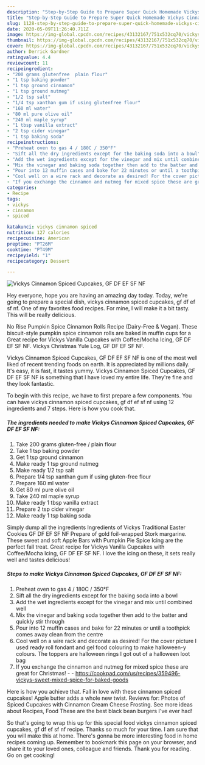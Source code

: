 ```yaml
---
description: "Step-by-Step Guide to Prepare Super Quick Homemade Vickys Cinnamon Spiced Cupcakes, GF DF EF SF NF"
title: "Step-by-Step Guide to Prepare Super Quick Homemade Vickys Cinnamon Spiced Cupcakes, GF DF EF SF NF"
slug: 1128-step-by-step-guide-to-prepare-super-quick-homemade-vickys-cinnamon-spiced-cupcakes-gf-df-ef-sf-nf
date: 2020-05-09T11:26:40.711Z
image: https://img-global.cpcdn.com/recipes/43132167/751x532cq70/vickys-cinnamon-spiced-cupcakes-gf-df-ef-sf-nf-recipe-main-photo.jpg
thumbnail: https://img-global.cpcdn.com/recipes/43132167/751x532cq70/vickys-cinnamon-spiced-cupcakes-gf-df-ef-sf-nf-recipe-main-photo.jpg
cover: https://img-global.cpcdn.com/recipes/43132167/751x532cq70/vickys-cinnamon-spiced-cupcakes-gf-df-ef-sf-nf-recipe-main-photo.jpg
author: Derrick Gardner
ratingvalue: 4.4
reviewcount: 11
recipeingredient:
- "200 grams glutenfree  plain flour"
- "1 tsp baking powder"
- "1 tsp ground cinnamon"
- "1 tsp ground nutmeg"
- "1/2 tsp salt"
- "1/4 tsp xanthan gum if using glutenfree flour"
- "160 ml water"
- "80 ml pure olive oil"
- "240 ml maple syrup"
- "1 tbsp vanilla extract"
- "2 tsp cider vinegar"
- "1 tsp baking soda"
recipeinstructions:
- "Preheat oven to gas 4 / 180C / 350°F"
- "Sift all the dry ingredients except for the baking soda into a bowl"
- "Add the wet ingredients except for the vinegar and mix until combined well"
- "Mix the vinegar and baking soda together then add to the batter and quickly stir through"
- "Pour into 12 muffin cases and bake for 22 minutes or until a toothpick comes away clean from the centre"
- "Cool well on a wire rack and decorate as desired! For the cover picture I used ready roll fondant and gel food colouring to make halloween-y colours. The toppers are halloween rings I got out of a halloween loot bag"
- "If you exchange the cinnamon and nutmeg for mixed spice these are great for Christmas!  https://cookpad.com/us/recipes/359496-vickys-sweet-mixed-spice-for-baked-goods"
categories:
- Recipe
tags:
- vickys
- cinnamon
- spiced

katakunci: vickys cinnamon spiced 
nutrition: 127 calories
recipecuisine: American
preptime: "PT26M"
cooktime: "PT49M"
recipeyield: "1"
recipecategory: Dessert

---
```



![Vickys Cinnamon Spiced Cupcakes, GF DF EF SF NF](https://img-global.cpcdn.com/recipes/43132167/751x532cq70/vickys-cinnamon-spiced-cupcakes-gf-df-ef-sf-nf-recipe-main-photo.jpg)

Hey everyone, hope you are having an amazing day today. Today, we're going to prepare a special dish, vickys cinnamon spiced cupcakes, gf df ef sf nf. One of my favorites food recipes. For mine, I will make it a bit tasty. This will be really delicious.

No Rise Pumpkin Spice Cinnamon Rolls Recipe (Dairy-Free &amp; Vegan). These biscuit-style pumpkin spice cinnamon rolls are baked in muffin cups for a Great recipe for Vickys Vanilla Cupcakes with Coffee/Mocha Icing, GF DF EF SF NF. Vickys Christmas Yule Log, GF DF EF SF NF.

Vickys Cinnamon Spiced Cupcakes, GF DF EF SF NF is one of the most well liked of recent trending foods on earth. It is appreciated by millions daily. It's easy, it is fast, it tastes yummy. Vickys Cinnamon Spiced Cupcakes, GF DF EF SF NF is something that I have loved my entire life. They're fine and they look fantastic.


To begin with this recipe, we have to first prepare a few components. You can have vickys cinnamon spiced cupcakes, gf df ef sf nf using 12 ingredients and 7 steps. Here is how you cook that.

<!--inarticleads1-->

##### The ingredients needed to make Vickys Cinnamon Spiced Cupcakes, GF DF EF SF NF:

1. Take 200 grams gluten-free / plain flour
1. Take 1 tsp baking powder
1. Get 1 tsp ground cinnamon
1. Make ready 1 tsp ground nutmeg
1. Make ready 1/2 tsp salt
1. Prepare 1/4 tsp xanthan gum if using gluten-free flour
1. Prepare 160 ml water
1. Get 80 ml pure olive oil
1. Take 240 ml maple syrup
1. Make ready 1 tbsp vanilla extract
1. Prepare 2 tsp cider vinegar
1. Make ready 1 tsp baking soda


Simply dump all the ingredients Ingredients of Vickys Traditional Easter Cookies GF DF EF SF NF Prepare of gold foil-wrapped Stork margarine. These sweet and soft Apple Bars with Pumpkin Pie Spice Icing are the perfect fall treat. Great recipe for Vickys Vanilla Cupcakes with Coffee/Mocha Icing, GF DF EF SF NF. I love the icing on these, it sets really well and tastes delicious! 

<!--inarticleads2-->

##### Steps to make Vickys Cinnamon Spiced Cupcakes, GF DF EF SF NF:

1. Preheat oven to gas 4 / 180C / 350°F
1. Sift all the dry ingredients except for the baking soda into a bowl
1. Add the wet ingredients except for the vinegar and mix until combined well
1. Mix the vinegar and baking soda together then add to the batter and quickly stir through
1. Pour into 12 muffin cases and bake for 22 minutes or until a toothpick comes away clean from the centre
1. Cool well on a wire rack and decorate as desired! For the cover picture I used ready roll fondant and gel food colouring to make halloween-y colours. The toppers are halloween rings I got out of a halloween loot bag
1. If you exchange the cinnamon and nutmeg for mixed spice these are great for Christmas! -  - https://cookpad.com/us/recipes/359496-vickys-sweet-mixed-spice-for-baked-goods


Here is how you achieve that. Fall in love with these cinnamon spiced cupcakes! Apple butter adds a whole new twist. Reviews for: Photos of Spiced Cupcakes with Cinnamon Cream Cheese Frosting. See more ideas about Recipes, Food These are the best black bean burgers I&#39;ve ever had! 

So that's going to wrap this up for this special food vickys cinnamon spiced cupcakes, gf df ef sf nf recipe. Thanks so much for your time. I am sure that you will make this at home. There's gonna be more interesting food in home recipes coming up. Remember to bookmark this page on your browser, and share it to your loved ones, colleague and friends. Thank you for reading. Go on get cooking!
